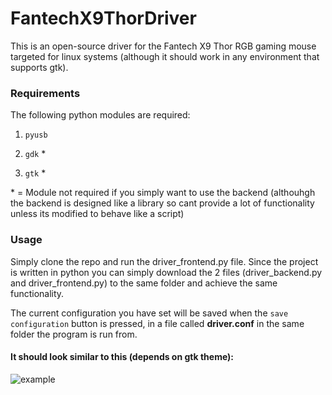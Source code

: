 # FantechX9ThorDriver

This is an open-source driver for the Fantech X9 Thor RGB gaming mouse targeted for linux systems (although it should work in any environment that supports gtk).

### Requirements
The following python modules are required:
1. `pyusb`

2. `gdk` *

3. `gtk` *

\* = Module not required if you simply want to use the backend (althouhgh the backend is designed like a library so cant provide a lot of functionality unless its modified to behave like a script)

### Usage
Simply clone the repo and run the driver_frontend.py file. Since the project is written in python you can simply download the 2 files (driver_backend.py and driver_frontend.py) to the same folder and achieve the same functionality.

The current configuration you have set will be saved when the `save configuration` button is pressed, in a file called **driver.conf** in the same folder the program is run from.  

#### It should look similar to this (depends on gtk theme):

![example](https://i.imgur.com/mAXCjX2.png)
